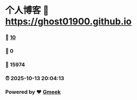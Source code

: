 # 个人博客 :link: https://ghost01900.github.io 
### :page_facing_up: [10](https://ghost01900.github.io/tag.html) 
### :speech_balloon: 0 
### :hibiscus: 15974 
### :alarm_clock: 2025-10-13 20:04:13 
### Powered by :heart: [Gmeek](https://github.com/Meekdai/Gmeek)
